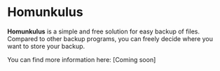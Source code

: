 # Homunkulus
 
**Homunkulus** is a simple and free solution for easy backup of files. Compared to other backup programs, you can freely decide where you want to store your backup.

You can find more information here: [Coming soon]
